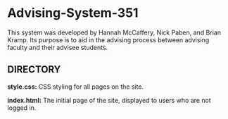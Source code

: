 # Advising-System-351

This system was developed by Hannah McCaffery, Nick Paben, and Brian Kramp. Its purpose is to aid in the advising process between advising faculty and their advisee students.


DIRECTORY
----------------
**style.css:** CSS styling for all pages on the site.

**index.html:** The initial page of the site, displayed to users who are not logged in.
